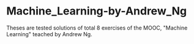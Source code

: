# Machine_Learning-by-Andrew_Ng
Theses are tested solutions of total 8 exercises of the MOOC, "Machine Learning" teached by Andrew Ng.
